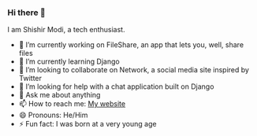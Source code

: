 ### Hi there 👋

I am Shishir Modi, a tech enthusiast.

- 🔭 I’m currently working on FileShare, an app that lets you, well, share files
- 🌱 I’m currently learning Django
- 👯 I’m looking to collaborate on Network, a social media site inspired by Twitter
- 🤔 I’m looking for help with a chat application built on Django
- 💬 Ask me about anything
- 📫 How to reach me: [My website](https://www.shishirmodi.me "shishirmodi.me")
- 😄 Pronouns: He/Him
- ⚡ Fun fact: I was born at a very young age

